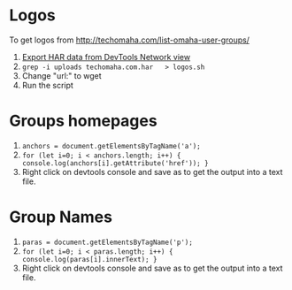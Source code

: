 
# Logos
To get logos from http://techomaha.com/list-omaha-user-groups/
1. [Export HAR data from DevTools Network view](https://stackoverflow.com/questions/7521942/export-data-from-chrome-developer-tool)
2. `grep -i uploads techomaha.com.har   > logos.sh`
3. Change "url:" to wget
4. Run the script 

# Groups homepages
1. `anchors = document.getElementsByTagName('a');`
2. `for (let i=0; i < anchors.length; i++) { console.log(anchors[i].getAttribute('href')); }`
3. Right click on devtools console and save as to get the output into a text file.


# Group Names
1. `paras = document.getElementsByTagName('p');`
2. `for (let i=0; i < paras.length; i++) { console.log(paras[i].innerText); }`
3. Right click on devtools console and save as to get the output into a text file.
